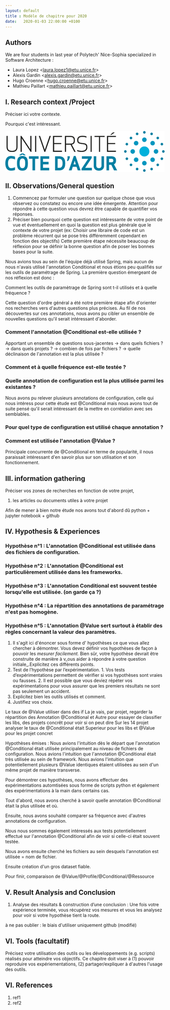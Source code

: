 ```yaml
---
layout: default
title : Modèle de chapitre pour 2020
date:   2020-01-03 22:00:00 +0100
---
```


## Authors

We are four students in last year of Polytech' Nice-Sophia specialized in Software Architecture :

* Laura Lopez &lt;laura.lopez1@etu.unice.fr&gt;
* Alexis Gardin &lt;alexis.gardin@etu.unice.fr&gt;
* Hugo Croenne &lt;hugo.croenne@etu.unice.fr&gt;
* Mathieu Paillart &lt;mathieu.paillart@etu.unice.fr&gt;

## I. Research context /Project

Préciser ici votre contexte.

Pourquoi c'est intéressant.


![Figure 1: Logo UCA](../assets/model/UCAlogoQlarge.png)


## II. Observations/General question

1. Commencez par formuler une question sur quelque chose que vous observez ou constatez ou encore une idée émergente. Attention pour répondre à cette question vous devrez être capable de quantifier vos réponses.
2. Préciser bien pourquoi cette question est intéressante de votre point de vue et éventuellement en quoi la question est plus générale que le contexte de votre projet \(ex: Choisir une libraire de code est un problème récurrent qui se pose très différemment cependant en fonction des objectifs\)
Cette première étape nécessite beaucoup de réflexion pour se définir la bonne question afin de poser les bonnes bases pour la suite.


Nous avions tous au sein de l'équipe déjà utilisé Spring, mais aucun de nous n'avais utilisé l'annotation Conditional et nous étions peu qualifiés sur les outils de paramétrage de Spring. La première question émergeant de nos réflexion est donc :

Comment les outils de paramètrage de Spring sont t-il utilisés et à quelle fréquence ?

Cette question d'ordre général a été notre première étape afin d'orienter nos recherches vers d'autres questions plus précises. Au fil de nos découvertes sur ces annotations, nous avons pu cibler un ensemble de nouvelles questions qu'il serait intéressant d'aborder. 

### Comment l'annotation @Conditional est-elle utilisée ? 

Apportant un ensemble de questions sous-jacentes
-> dans quels fichiers ?
-> dans quels projets ?
-> combien de fois par fichiers ? 
-> quelle déclinaison de l'annotation est la plus utilisée ? 

### Comment et à quelle fréquence est-elle testée ? 


### Quelle annotation de configuration est la plus utilisée parmi les existantes ? 

Nous avons pu relever plusieurs annotations de configuration, celle qui nous intéress pour cette étude est @Conditional mais nous avons tout de suite pensé qu'il serait intéressant de la mettre en corrélation avec ses semblables. 

### Pour quel type de configuration est utilisé chaque annotation ? 

### Comment est utilisée l'annotation @Value ? 

Principale concurrente de @Conditional en terme de popularité, il nous paraissait intéressant d'en savoir plus sur son utilisation et son fonctionnement. 

## III. information gathering

Préciser vos zones de recherches en fonction de votre projet,

1. les articles ou documents utiles à votre projet

Afin de mener à bien notre étude nos avons tout d'abord dû 
python + jupyter notebook + github
 
## IV. Hypothesis & Experiences

### Hypothèse n°1 : L'annotation @Conditional est utilisée dans des fichiers de configuration. 

### Hypothèse n°2 : L'annotation @Conditional est particulièrement utilisée dans les frameworks. 

### Hypothèse n°3 : L'annotation Conditional est souvent testée lorsqu'elle est utilisée. (on garde ça ?)

### Hypothèse n°4 : La répartition des annotations de paramétrage n'est pas homogène.

### Hypothèse n°5 : L'annotation @Value sert surtout à établir des règles concernant la valeur des paramètres. 

1. Il s'agit ici d'énoncer sous forme d' hypothèses ce que vous allez chercher à démontrer. Vous devez définir vos hypothèses de façon à pouvoir les _mesurer facilement._ Bien sûr, votre hypothèse devrait être construite de manière à v_ous aider à répondre à votre question initiale_.Explicitez ces différents points.
2. Test de l’hypothèse par l’expérimentation. 1. Vos tests d’expérimentations permettent de vérifier si vos hypothèses sont vraies ou fausses. 2. Il est possible que vous deviez répéter vos expérimentations pour vous assurer que les premiers résultats ne sont pas seulement un accident.
3. Explicitez bien les outils utilisés et comment.
4. Justifiez vos choix.

Le taux de @Value utiliser dans des if
La je vais, par projet, regarder la répartition des Annotation @Conditional et Autre pour essayer de classifier les libs, des projets concrêt
pour voir si on peut dire
Sur les 14 projet analyser le taux de @Conditional était Superieur pour les libs et @Value pour les projet concret

Hypothèses émises : 
Nous avions l'intuition dès le départ que l'annotation @Conditional était utilisée principalement au niveau de fichiers de configuration.
Nous avions l'intuition que l'annotation @Conditional était très utilisée au sein de framework.
Nous avions l'intuition que potentiellement plusieurs @Value identiques étaient utilisées au sein d'un même projet de manière transverse.

Pour démontrer ces hypothèses, nous avons effectuer des expérimentations automtisées sous forme de scripts python et également des expérimentations à la main dans certains cas. 

Tout d'abord, nous avons cherché à savoir quelle annotation @Conditional était la plus utilisée et où. 

Ensuite, nous avons souhaité comparer sa fréquence avec d'autres annotations de configuration.

Nous nous sommes également intéressés aux tests potentiellement effectué sur l'annotation @Conditional afin de voir si celle-ci était souvent testée.

Nous avons ensuite cherché les fichiers au sein desquels l'annotation est utilisée = nom de fichier.

Ensuite création d'un gros dataset fiable.

Pour finir, comparaison de @Value/@Profile/@Conditional/@Ressource


## V. Result Analysis and Conclusion

1. Analyse des résultats & construction d’une conclusion : Une fois votre expérience terminée, vous récupérez vos mesures et vous les analysez pour voir si votre hypothèse tient la route. 


à ne pas oublier : le biais d'utiliser uniquement github (modifié) 

## VI. Tools \(facultatif\)

Précisez votre utilisation des outils ou les développements \(e.g. scripts\) réalisés pour atteindre vos objectifs. Ce chapitre doit viser à \(1\) pouvoir reproduire vos expériementations, \(2\) partager/expliquer à d'autres l'usage des outils.

## VI. References

1. ref1
1. ref2
